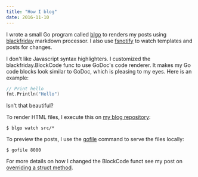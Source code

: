 ```yaml
---
title: "How I blog"
date: 2016-11-10
---
```


I wrote a small Go program called [blgo](https://github.com/siadat/blgo) to renders my posts
using [blackfriday](https://github.com/russross/blackfriday) markdown processor.
I also use [fsnotify](https://github.com/fsnotify/fsnotify) to watch templates and posts for changes.

I don't like Javascript syntax highlighters.
I customized the blackfriday.BlockCode func to use GoDoc's code renderer.
It makes my Go code blocks look similar to GoDoc, which is pleasing to my eyes.
Here is an example:

```go
// Print hello
fmt.Println("Hello")
```

Isn't that beautiful?


To render HTML files, I execute this on [my blog repository](https://github.com/siadat/siadat.github.io/):

```shell
$ blgo watch src/*
```

To preview the posts, I use the
[gofile](https://github.com/siadat/gofile)
command to serve the files locally:

```shell
$ gofile 8080
```

For more details on how I changed the BlockCode funct see my
post on [overriding a struct method](http://localhost:8080/post/curious-gopher-override.html).
